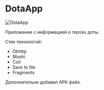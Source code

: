# DotaApp
![DotaApp](https://user-images.githubusercontent.com/100588670/178143803-01f63841-28f3-41f3-ab15-316404da4f57.png)

Приложение с информацией о героях доты.

Стек технологий:
 - Okhttp
 - Moshi
 - Coil
 - Save to file
 - Fragments
 
Дополнительно добавил APK файл.

